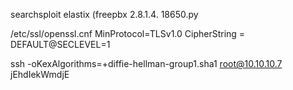 searchsploit elastix
(freepbx 2.8.1.4.
18650.py


/etc/ssl/openssl.cnf
MinProtocol=TLSv1.0
CipherString = DEFAULT@SECLEVEL=1

ssh -oKexAlgorithms=+diffie-hellman-group1.sha1 root@10.10.10.7
jEhdIekWmdjE